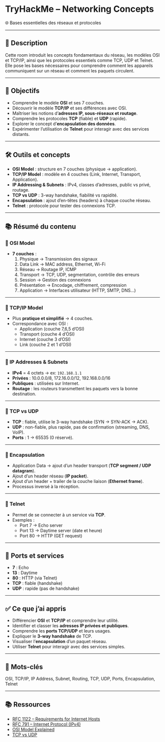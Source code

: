 # TryHackMe – Networking Concepts  
🌐 Bases essentielles des réseaux et protocoles

---

## 📄 Description
Cette room introduit les concepts fondamentaux du réseau, les modèles OSI et TCP/IP, ainsi que les protocoles essentiels comme TCP, UDP et Telnet. Elle pose les bases nécessaires pour comprendre comment les appareils communiquent sur un réseau et comment les paquets circulent.

---

## 🎯 Objectifs
- Comprendre le modèle **OSI** et ses 7 couches.  
- Découvrir le modèle **TCP/IP** et ses différences avec OSI.  
- Maîtriser les notions d’**adresses IP, sous-réseaux et routage**.  
- Comprendre les protocoles **TCP** (fiable) et **UDP** (rapide).  
- Explorer le concept d’**encapsulation des données**.  
- Expérimenter l’utilisation de **Telnet** pour interagir avec des services distants.

---

## 🛠️ Outils et concepts
- **OSI Model** : structure en 7 couches (physique → application).  
- **TCP/IP Model** : modèle en 4 couches (Link, Internet, Transport, Application).  
- **IP Addressing & Subnets** : IPv4, classes d’adresses, public vs privé, routage.  
- **TCP vs UDP** : 3-way handshake, fiabilité vs rapidité.  
- **Encapsulation** : ajout d’en-têtes (headers) à chaque couche réseau.  
- **Telnet** : protocole pour tester des connexions TCP.  

---

## 📚 Résumé du contenu

### 🔹 OSI Model
- **7 couches** :  
  1. Physique → Transmission des signaux  
  2. Data Link → MAC address, Ethernet, Wi-Fi  
  3. Réseau → Routage IP, ICMP  
  4. Transport → TCP, UDP, segmentation, contrôle des erreurs  
  5. Session → Gestion des connexions  
  6. Présentation → Encodage, chiffrement, compression  
  7. Application → Interfaces utilisateur (HTTP, SMTP, DNS…)

---

### 🔹 TCP/IP Model
- Plus **pratique et simplifié** → 4 couches.  
- Correspondance avec OSI :  
  - Application (couche 7,6,5 d’OSI)  
  - Transport (couche 4 d’OSI)  
  - Internet (couche 3 d’OSI)  
  - Link (couche 2 et 1 d’OSI)  

---

### 🔹 IP Addresses & Subnets
- **IPv4** = 4 octets → ex: `192.168.1.1`  
- **Privées** : 10.0.0.0/8, 172.16.0.0/12, 192.168.0.0/16  
- **Publiques** : utilisées sur Internet.  
- **Routage** : les routeurs transmettent les paquets vers la bonne destination.

---

### 🔹 TCP vs UDP
- **TCP** : fiable, utilise le 3-way handshake (SYN → SYN-ACK → ACK).  
- **UDP** : non-fiable, plus rapide, pas de confirmation (streaming, DNS, VoIP).  
- **Ports** : 1 → 65535 (0 réservé).  

---

### 🔹 Encapsulation
- Application Data → ajout d’un header transport (**TCP segment / UDP datagram**).  
- Ajout d’un header réseau (**IP packet**).  
- Ajout d’un header + trailer de la couche liaison (**Ethernet frame**).  
- Processus inversé à la réception.  

---

### 🔹 Telnet
- Permet de se connecter à un service via **TCP**.  
- Exemples :  
  - Port 7 → Echo server  
  - Port 13 → Daytime server (date et heure)  
  - Port 80 → HTTP (GET request)  

---

## 📌 Ports et services
- **7** : Echo  
- **13** : Daytime  
- **80** : HTTP (via Telnet)  
- **TCP** : fiable (handshake)  
- **UDP** : rapide (pas de handshake)  

---

## ✅ Ce que j’ai appris
- Différencier **OSI** et **TCP/IP** et comprendre leur utilité.  
- Identifier et classer les **adresses IP privées et publiques**.  
- Comprendre les **ports TCP/UDP** et leurs usages.  
- Expliquer le **3-way handshake** de TCP.  
- Visualiser l’**encapsulation** d’un paquet réseau.  
- Utiliser **Telnet** pour interagir avec des services simples.  

---

## 🔑 Mots-clés
OSI, TCP/IP, IP Address, Subnet, Routing, TCP, UDP, Ports, Encapsulation, Telnet  

---

## 📚 Ressources
- [RFC 1122 – Requirements for Internet Hosts](https://www.rfc-editor.org/rfc/rfc1122)  
- [RFC 791 – Internet Protocol (IPv4)](https://www.rfc-editor.org/rfc/rfc791)  
- [OSI Model Explained](https://www.cloudflare.com/learning/ddos/glossary/open-systems-interconnection-model-osi/)  
- [TCP vs UDP](https://www.imperva.com/learn/application-security/tcp-vs-udp/)  
